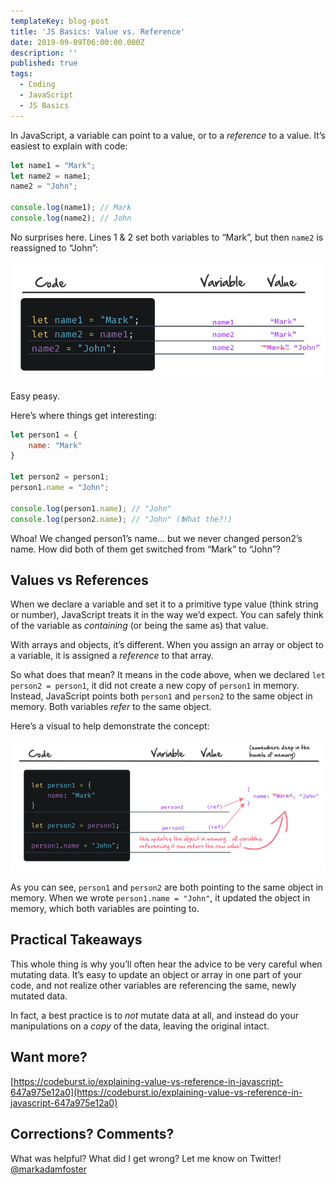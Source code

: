 ```yaml
---
templateKey: blog-post
title: 'JS Basics: Value vs. Reference'
date: 2019-09-09T06:00:00.000Z
description: ''
published: true
tags:
  - Coding
  - JavaScript
  - JS Basics
---
```


In JavaScript, a variable can point to a value, or to a *reference* to a value. It’s easiest to explain with code:

```js
let name1 = "Mark";
let name2 = name1;
name2 = "John";

console.log(name1); // Mark
console.log(name2); // John
```

No surprises here. Lines 1 & 2 set both variables to “Mark”, but then `name2` is reassigned to “John”:

![Simple Values](01-simple-values.jpg)

Easy peasy.

Here’s where things get interesting:

```js
let person1 = {
	name: "Mark"
}

let person2 = person1;
person1.name = "John";

console.log(person1.name); // "John"
console.log(person2.name); // "John" (❗️What the?!)
```

Whoa! We changed person1’s name… but we never changed person2’s name. How did both of them get switched from “Mark” to “John”?

## Values vs References
When we declare a variable and set it to a primitive type value (think string or number), JavaScript treats it in the way we’d expect. You can safely think of the variable as *containing* (or being the same as) that value.

With arrays and objects, it’s different. When you assign an array or object to a variable, it is assigned a *reference* to that array. 

So what does that mean? It means in the code above, when we declared `let person2 = person1`, it did not create a new copy of `person1` in memory. Instead, JavaScript points both `person1` and `person2` to the same object in memory. Both variables _refer_ to the same object.

Here’s a visual to help demonstrate the concept:

![Reference Values](02-ref-values.jpg)  

As you can see, `person1` and `person2` are both pointing to the same object in memory. When we wrote `person1.name = "John"`, it updated the object in memory, which both variables are pointing to. 

## Practical Takeaways
This whole thing is why you’ll often hear the advice to be very careful when mutating data. It’s easy to update an object or array in one part of your code, and not realize other variables are referencing the same, newly mutated data. 

In fact, a best practice is to *not* mutate data at all, and instead do your manipulations on a *copy* of the data, leaving the original intact.

## Want more?
 [https://codeburst.io/explaining-value-vs-reference-in-javascript-647a975e12a0](https://codeburst.io/explaining-value-vs-reference-in-javascript-647a975e12a0) 


## Corrections? Comments?

What was helpful? What did I get wrong? Let me know on Twitter! [@markadamfoster](https://www.twitter.com/markadamfoster)
